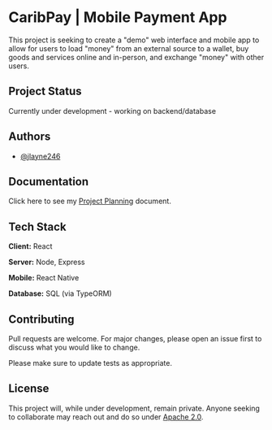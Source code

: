 
# CaribPay | Mobile Payment App

This project is seeking to create a "demo" web interface and mobile app to allow for users to load "money" from an external source to a wallet, buy goods and services online and in-person, and exchange "money" with other users.

## Project Status

Currently under development - working on backend/database

## Authors

- [@jlayne246](https://github.com/jlayne246)


## Documentation

Click here to see my [Project Planning](https://docs.google.com/document/d/1OInR_L6oiuoynUiITBjP7Xhlt5JCCozc4ZXewNN_1NU/edit?usp=sharing) document.


## Tech Stack

**Client:** React

**Server:** Node, Express

**Mobile:** React Native

**Database:** SQL (via TypeORM)

## Contributing

Pull requests are welcome. For major changes, please open an issue first to discuss what you would like to change.

Please make sure to update tests as appropriate.

## License

This project will, while under development, remain private. Anyone seeking to collaborate may reach out and do so under [Apache 2.0](https://choosealicense.com/licenses/apache-2.0/).

